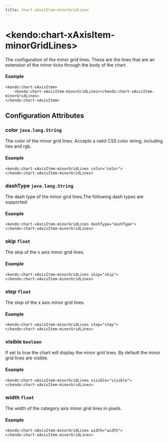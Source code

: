 ```yaml
---
title: chart-xAxisItem-minorGridLines
---
```


# \<kendo:chart-xAxisItem-minorGridLines\>

The configuration of the minor grid lines. These are the lines that are an extension of the minor ticks through the
body of the chart.

#### Example
    <kendo:chart-xAxisItem>
        <kendo:chart-xAxisItem-minorGridLines></kendo:chart-xAxisItem-minorGridLines>
    </kendo:chart-xAxisItem>

## Configuration Attributes

### color `java.lang.String`

The color of the minor grid lines. Accepts a valid CSS color string, including hex and rgb.

#### Example
    <kendo:chart-xAxisItem-minorGridLines color="color">
    </kendo:chart-xAxisItem-minorGridLines>

### dashType `java.lang.String`

The dash type of the minor grid lines.The following dash types are supported:

#### Example
    <kendo:chart-xAxisItem-minorGridLines dashType="dashType">
    </kendo:chart-xAxisItem-minorGridLines>

### skip `float`

The skip of the x axis minor grid lines.

#### Example
    <kendo:chart-xAxisItem-minorGridLines skip="skip">
    </kendo:chart-xAxisItem-minorGridLines>

### step `float`

The step of the x axis minor grid lines.

#### Example
    <kendo:chart-xAxisItem-minorGridLines step="step">
    </kendo:chart-xAxisItem-minorGridLines>

### visible `boolean`

If set to true the chart will display the minor grid lines. By default the minor grid lines are visible.

#### Example
    <kendo:chart-xAxisItem-minorGridLines visible="visible">
    </kendo:chart-xAxisItem-minorGridLines>

### width `float`

The width of the category axis minor grid lines in pixels.

#### Example
    <kendo:chart-xAxisItem-minorGridLines width="width">
    </kendo:chart-xAxisItem-minorGridLines>

